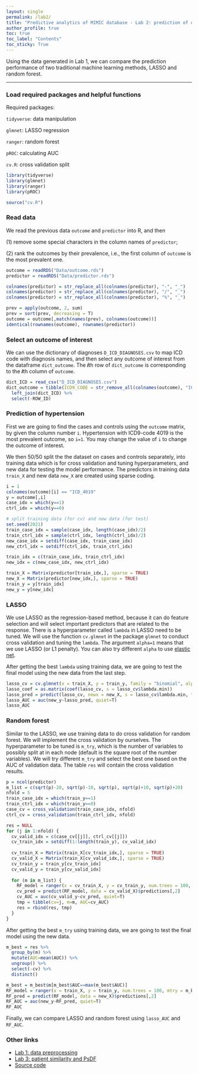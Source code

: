 ```yaml
---
layout: single
permalink: /lab2/
title: "Predictive analytics of MIMIC database - Lab 2: prediction of diagnoses"
author_profile: true
toc: true
toc_label: "Contents"
toc_sticky: True
---
```


Using the data generated in Lab 1, we can compare the prediction performance of two traditional machine learning methods, LASSO and random forest.

***

### Load required packages and helpful functions

Required packages:

`tidyverse`: data manipulation

`glmnet`: LASSO regression

`ranger`: random forest

`pROC`: calculating AUC

`cv.R`: cross validation split

```r
library(tidyverse)
library(glmnet)
library(ranger)
library(pROC)

source("cv.R")
```

### Read data

We read the previous data `outcome` and `predictor` into R, and then

(1) remove some special characters in the column names of `predictor`;

(2) rank the outcomes by their prevalence, i.e., the first column of `outcome` is the most prevalent one.


```r
outcome = readRDS("Data/outcome.rds")
predictor = readRDS("Data/predictor.rds")

colnames(predictor) = str_replace_all(colnames(predictor), "-", "_")
colnames(predictor) = str_replace_all(colnames(predictor), "/", "_")
colnames(predictor) = str_replace_all(colnames(predictor), "%", "_")

prev = apply(outcome, 2, sum)
prev = sort(prev, decreasing = T)
outcome = outcome[,match(names(prev), colnames(outcome))]
identical(rownames(outcome), rownames(predictor))
```

### Select an outcome of interest

We can use the dictionary of diagnoses `D_ICD_DIAGNOSES.csv` to map ICD code with diagnosis names, and then select any outcome of interest from the dataframe `dict_outcome`. The ***i***th row of `dict_outcome` is corresponding to the ***i***th column of `outcome`.


```r
dict_ICD = read_csv("D_ICD_DIAGNOSES.csv")
dict_outcome = tibble(ICD9_CODE = str_remove_all(colnames(outcome), "ICD_")) %>% 
  left_join(dict_ICD) %>% 
  select(-ROW_ID)
```


### Prediction of hypertension

First we are going to find the cases and controls using the `outcome` matrix, by given the column number `i`. Hypertension with ICD9-code 4019 is the most prevalent outcome, so `i=1`. You may change the value of `i` to change the outcome of interest.

We then 50/50 split the the dataset on cases and controls separately, into training data which is for cross validation and tuning hyperparameters, and new data for testing the model performance. The predictors in training data `train_X` and new data `new_X` are created using sparse coding.


```r
i = 1
colnames(outcome)[i] == "ICD_4019"
y = outcome[,i]
case_idx = which(y==1)
ctrl_idx = which(y==0)

# split training data (for cv) and new data (for test)
set.seed(2021)
train_case_idx = sample(case_idx, length(case_idx)/2)
train_ctrl_idx = sample(ctrl_idx, length(ctrl_idx)/2)
new_case_idx = setdiff(case_idx, train_case_idx)
new_ctrl_idx = setdiff(ctrl_idx, train_ctrl_idx)

train_idx = c(train_case_idx, train_ctrl_idx)
new_idx = c(new_case_idx, new_ctrl_idx)

train_X = Matrix(predictor[train_idx,], sparse = TRUE)
new_X = Matrix(predictor[new_idx,], sparse = TRUE)
train_y = y[train_idx]
new_y = y[new_idx]
```

### LASSO

We use LASSO as the regression-based method, because it can do feature selection and will select important predictors that are related to the response. There is a hyperparameter called `lambda` in LASSO need to be tuned. We will use the function `cv.glmnet` in the package `glmnet` to conduct cross validation and tuning the `lambda`. The argument `alpha=1` means that we use LASSO (or L1 penalty). You can also try different `alpha` to use [elastic net](https://glmnet.stanford.edu/articles/glmnet.html).

After getting the best `lambda` using training data, we are going to test the final model using the new data from the last step.


```r
lasso_cv = cv.glmnet(x = train_X, y = train_y, family = "binomial", alpha = 1, nfolds = 5)
lasso_coef = as.matrix(coef(lasso_cv, s = lasso_cv$lambda.min))
lasso_pred = predict(lasso_cv, newx = new_X, s = lasso_cv$lambda.min, type = "response")
lasso_AUC = auc(new_y~lasso_pred, quiet=T)
lasso_AUC
```

### Random forest

Similar to the LASSO, we use training data to do cross validation for random forest. We will implement the cross validation by ourselves. The hyperparameter to be tuned is `m_try`, which is the number of variables to possibly split at in each node (default is the square root of the number variables). We will try different `m_try` and select the best one based on the AUC of validation data. The table `res` will contain the cross validation results.

```r
p = ncol(predictor)
m_list = c(sqrt(p)-20, sqrt(p)-10, sqrt(p), sqrt(p)+10, sqrt(p)+20)
nfold = 5
train_case_idx = which(train_y==1)
train_ctrl_idx = which(train_y==0)
case_cv = cross_validation(train_case_idx, nfold)
ctrl_cv = cross_validation(train_ctrl_idx, nfold)

res = NULL
for (j in 1:nfold) {
  cv_valid_idx = c(case_cv[[j]], ctrl_cv[[j]])
  cv_train_idx = setdiff(1:length(train_y), cv_valid_idx)
  
  cv_train_X = Matrix(train_X[cv_train_idx,], sparse = TRUE)
  cv_valid_X = Matrix(train_X[cv_valid_idx,], sparse = TRUE)
  cv_train_y = train_y[cv_train_idx]
  cv_valid_y = train_y[cv_valid_idx]
  
  for (m in m_list) {
    RF_model = ranger(x = cv_train_X, y = cv_train_y, num.trees = 100, mtry = m, probability = TRUE)
    cv_pred = predict(RF_model, data = cv_valid_X)$predictions[,2]
    cv_AUC = auc(cv_valid_y~cv_pred, quiet=T)
    tmp = tibble(cv=j, m=m, AUC=cv_AUC)
    res = rbind(res, tmp)
  }
}
```

After getting the best `m_try` using training data, we are going to test the final model using the new data.

```r
m_best = res %>% 
  group_by(m) %>% 
  mutate(AUC=mean(AUC)) %>% 
  ungroup() %>% 
  select(-cv) %>% 
  distinct()

m_best = m_best$m[m_best$AUC==max(m_best$AUC)]
RF_model = ranger(x = train_X, y = train_y, num.trees = 100, mtry = m_best, probability = TRUE)
RF_pred = predict(RF_model, data = new_X)$predictions[,2]
RF_AUC = auc(new_y~RF_pred, quiet=T)
RF_AUC
```

Finally, we can compare LASSO and random forest using `lasso_AUC` and `RF_AUC`.

### Other links

* [Lab 1: data preprocessing](/lab1/)
* [Lab 3: patient similarity and PsDF](/lab3/)
* [Source code](https://github.com/jiaguo1000/EHR-BootCamp)

